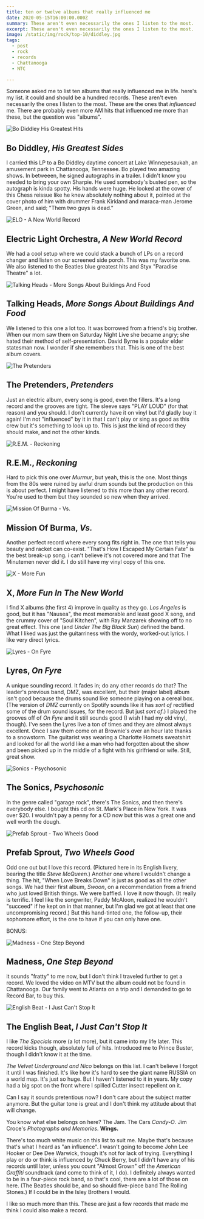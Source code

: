```yaml
---
title: ten or twelve albums that really influenced me
date: 2020-05-15T16:00:00.000Z
summary: These aren't even necessarily the ones I listen to the most.  These are the ones that "influenced" me.
excerpt: These aren't even necessarily the ones I listen to the most.  These are the ones that "influenced" me.
image: /static/img/rock/top-10/diddley.jpg
tags:
  - post
  - rock
  - records
  - Chattanooga
  - NTC

---
```


Someone asked me to list ten albums that really influenced me in life. here's my list. it could and should be a hundred records. These aren't even necessarily the ones I listen to the most. These are the ones that _influenced_ me. There are probably even more AM hits that influenced me more than these, but the question was "albums".

![Bo Diddley His Greatest Hits](/static/img/rock/top-10/diddley.jpg "Bo Diddley His Greatest Hits")

## Bo Diddley, _His Greatest Sides_

I carried this LP to a Bo Diddley daytime concert at Lake Winnepesaukah, an amusement park in Chattanooga, Tennessee.
Bo played two amazing shows. In betweeen, he signed autographs in a trailer. I didn't know you needed to bring your own Sharpie. He used somebody's busted pen, so the autograph is kinda spotty. His hands were huge. He looked at the cover of this Chess reissue like he knew absolutely nothing about it, pointed at the cover photo of him with drummer Frank Kirkland and maraca-man Jerome Green, and said; "Them two guys is dead."

![ELO - A New World Record](/static/img/rock/top-10/a-new-world-record.jpg "ELO - A New World Record")

## Electric Light Orchestra, _A New World Record_

We had a cool setup where we could stack a bunch of LPs on a record changer and listen on our screened side porch. This was my favorite one. We also listened to the Beatles blue greatest hits and Styx "Paradise Theatre" a lot.

![Talking Heads - More Songs About Buildings And Food](/static/img/rock/top-10/more-songs.jpg "Talking Heads - More Songs About Buildings And Food")

## Talking Heads, _More Songs About Buildings And Food_

We listened to this one a lot too. It was borrowed from a friend's big brother. When our mom saw them on Saturday Night Live she became angry; she hated their method of self-presentation. David Byrne is a popular elder statesman now. I wonder if she remembers that. This is one of the best album covers.

![The Pretenders](/static/img/rock/top-10/pretenders.jpg "The Pretenders")

## The Pretenders, _Pretenders_

Just an electric album, every song is good, even the fillers. It's a long record and the grooves are tight. The sleeve says "PLAY LOUD" (for that reason) and you should. I don't currently have it on vinyl but I'd gladly buy it again! I'm not "influenced" by it in that I can't play or sing as good as this crew but it's something to look up to. This is just the kind of record they should make, and not the other kinds.

![R.E.M. - Reckoning](/static/img/rock/top-10/rem-reckoning.jpg "R.E.M. - Reckoning")

## R.E.M., _Reckoning_

Hard to pick this one over _Murmur_, but yeah, this is the one. Most things from the 80s were ruined by awful drum sounds but the production on this is about perfect. I might have listened to this more than any other record. You're used to them but they sounded so new when they arrived.

![Mission Of Burma - Vs.](/static/img/rock/top-10/mob-vs.jpg "Mission Of Burma - Vs.")

##  Mission Of Burma, _Vs._

Another perfect record where every song fits right in. The one that tells you beauty and racket can co-exist. "That's How I Escaped My Certain Fate" is the best break-up song. i can't believe it's not covered more and that The Minutemen never did it. I do still have my vinyl copy of this one.

![X - More Fun](/static/img/rock/top-10/x-more-fun.jpg "X - More Fun")

## X, _More Fun In The New World_

I find X albums (the first 4) improve in quality as they go. _Los Angeles_ is good, but it has "Nausea", the most memorable and least good X song, and the crummy cover of "Soul Kitchen", with Ray Manzarek showing off to no great effect. This one (and _Under The Big Black Sun_) defined the band. What I liked was just the guitarriness with the  wordy, worked-out lyrics. I like very direct lyrics.

![Lyres - On Fyre](/static/img/rock/top-10/on-fyre.jpg "Lyres - On Fyre")

## Lyres, _On Fyre_

A unique sounding record. It fades in; do any other records do that? The leader's previous band, DMZ, was excellent, but their (major label) album isn't good because the drums sound like someone playing on a cereal box. (The version of _DMZ_ currently on Spotify sounds like it has _sort of_ rectified some of the drum sound issues, for the record. But just _sort of_.) I played the grooves off of _On Fyre_ and it still sounds good (I wish I had my old vinyl, though). I've seen the Lyres live a ton of times and they are almost always excellent. Once I saw them come on at Brownie's over an hour late thanks to a snowstorm. The guitarist was wearing a Charlotte Hornets sweatshirt and looked for all the world like a man who had forgotten about the show and been picked up in the middle of a fight with his girlfriend or wife. Still, great show.

![Sonics - Psychosonic](/static/img/rock/top-10/psychosonic.jpg "Sonics - Psychosonic")

## The Sonics, _Psychosonic_ 

In the genre called "garage rock", there's The Sonics, and then there's everybody else. I bought this cd on St. Mark's Place in New York. It was over $20. I wouldn't pay a penny for a CD now but this was a great one and well worth the dough.

![Prefab Sprout - Two Wheels Good](/static/img/rock/top-10/two-wheels-good.jpg "Prefab Sprout - Two Wheels Good")

## Prefab Sprout, _Two Wheels Good_

Odd one out but I love this record. (Pictured here in its English livery, bearing the title _Steve McQueen_.) Another one where I wouldn't change a thing. The hit, "When Love Breaks Down" is just as good as all the other songs. We had their first album, _Swoon_, on a recommendation from a friend who just loved British things. We were baffled. I love it now though. (It really is terrific. I feel like the songwriter, Paddy McAloon, realized he wouldn't "succeed" if he kept on in that manner, but I'm glad we got at least that one uncompromising record.) But this hand-tinted one, the follow-up, their sophomore effort, is the one to have if you can only have one.

BONUS:

![Madness - One Step Beyond](/static/img/rock/top-10/one-step-beyond.jpg "Madness - One Step Beyond")

## Madness, _One Step Beyond_

it sounds "fratty" to me now, but I don't think I traveled further to get a record. We loved the video on MTV but the album could not be found in Chattanooga. Our family went to Atlanta on a trip and I demanded to go to Record Bar, to buy this.

![English Beat - I Just Can't Stop It](/static/img/rock/top-10/just-cant-stop-it.webp "English Beat - I Just Can't Stop Its")

## The English Beat, _I Just Can't Stop It_

I like _The Specials_ more (a lot more), but it came into my life later. This record kicks though, absolutely full of hits. Introduced me to Prince Buster, though I didn't know it at the time.

_The Velvet Underground and Nico_ belongs on this list. I can't believe I forgot it until I was finished. It's like how it's hard to see the giant name RUSSIA on a world map. It's just so huge. But I haven't listened to it in years. My copy had a big spot on the front where I spilled Cutter insect repellent on it.

Can I say it sounds pretentious now? I don't care about the subject matter anymore. But the guitar tone is great and I don't think my attitude about that will change.

You know what else belongs on here? The Jam. The Cars _Candy-O_. Jim Croce's _Photographs and Memories_. **Wings.**

There's too much white music on this list to suit me. Maybe that's because that's what I heard as "an influence". I wasn't going to become John Lee Hooker or Dee Dee Warwick, though it's not for lack of trying. Everything I play or do or think is influenced by Chuck Berry, but I didn't have any of his records until later, unless you count "Almost Grown" off the _American Graffiti_ soundtrack (and come to think of it, I do). I definitely always wanted to be in a four-piece rock band, so that's cool, there are a lot of those on here. (The Beatles should be, and so should five-piece band The Rolling Stones.) If I could be in the Isley Brothers I would. 

I like so much more than this. These are just a few records that made me think I could also make a record.